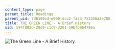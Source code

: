 ```yaml
---
content_type: page
parent_title: Readings
parent_uid: 7d6190cd-e900-dcc2-fa23-753356a2e788
title: THE GREEN LINE - A Brief History
uid: 594f882d-29d0-c1c9-3201-59bfb9b4786a
---
```


<img alt="The Green Line - A Brief History." src="/courses/civil-and-environmental-engineering/1-012-introduction-to-civil-engineering-design-spring-2002/readings/briefhistory.jpg" border="0" />
